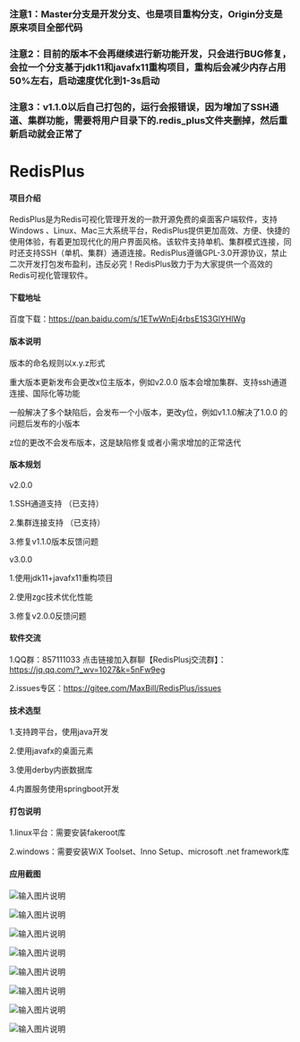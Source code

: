 ### 注意1：Master分支是开发分支、也是项目重构分支，Origin分支是原来项目全部代码

### 注意2：目前的版本不会再继续进行新功能开发，只会进行BUG修复，会拉一个分支基于jdk11和javafx11重构项目，重构后会减少内存占用50%左右，启动速度优化到1-3s启动

### 注意3：v1.1.0以后自己打包的，运行会报错误，因为增加了SSH通道、集群功能，需要将用户目录下的.redis_plus文件夹删掉，然后重新启动就会正常了

# RedisPlus

#### 项目介绍

RedisPlus是为Redis可视化管理开发的一款开源免费的桌面客户端软件，支持Windows 、Linux、Mac三大系统平台，RedisPlus提供更加高效、方便、快捷的使用体验，有着更加现代化的用户界面风格。该软件支持单机、集群模式连接，同时还支持SSH（单机、集群）通道连接。RedisPlus遵循GPL-3.0开源协议，禁止二次开发打包发布盈利，违反必究！RedisPlus致力于为大家提供一个高效的Redis可视化管理软件。

#### 下载地址

百度下载：https://pan.baidu.com/s/1ETwWnEj4rbsE1S3GlYHlWg


#### 版本说明

版本的命名规则以x.y.z形式

重大版本更新发布会更改x位主版本，例如v2.0.0 版本会增加集群、支持ssh通道连接、国际化等功能

一般解决了多个缺陷后，会发布一个小版本，更改y位，例如v1.1.0解决了1.0.0 的问题后发布的小版本

z位的更改不会发布版本，这是缺陷修复或者小需求增加的正常迭代


#### 版本规划

v2.0.0

1.SSH通道支持 （已支持）

2.集群连接支持 （已支持）

3.修复v1.1.0版本反馈问题


v3.0.0

1.使用jdk11+javafx11重构项目

2.使用zgc技术优化性能

3.修复v2.0.0反馈问题


#### 软件交流

1.QQ群：857111033  点击链接加入群聊【RedisPlusj交流群】：https://jq.qq.com/?_wv=1027&k=5nFw9eg

2.issues专区：https://gitee.com/MaxBill/RedisPlus/issues
 

#### 技术选型

1.支持跨平台，使用java开发

2.使用javafx的桌面元素

3.使用derby内嵌数据库

4.内置服务使用springboot开发


#### 打包说明

1.linux平台：需要安装fakeroot库

2.windows：需要安装WiX Toolset、Inno Setup、microsoft .net framework库

#### 应用截图

![输入图片说明](https://images.gitee.com/uploads/images/2018/1028/191406_af498a20_1252126.png "深度截图_Desktop_20181028190916.png")

![输入图片说明](https://images.gitee.com/uploads/images/2018/1028/191422_be701419_1252126.png "深度截图_Desktop_20181028190936.png")

![输入图片说明](https://images.gitee.com/uploads/images/2018/1028/191433_2221bd19_1252126.png "深度截图_Desktop_20181028191006.png")

![输入图片说明](https://images.gitee.com/uploads/images/2018/1028/191442_b2f6b2ee_1252126.png "深度截图_Desktop_20181028191021.png")

![输入图片说明](https://images.gitee.com/uploads/images/2018/1028/191451_38a7e0a1_1252126.png "深度截图_Desktop_20181028191033.png")

![输入图片说明](https://images.gitee.com/uploads/images/2018/1029/090526_74e21183_1252126.png "深度截图_Desktop_20181029090238.png")

![输入图片说明](https://images.gitee.com/uploads/images/2018/1028/191501_2a51bd57_1252126.png "深度截图_Desktop_20181028191206.png")

![输入图片说明](https://images.gitee.com/uploads/images/2018/1028/191511_93417c03_1252126.png "深度截图_Desktop_20181028191227.png")
